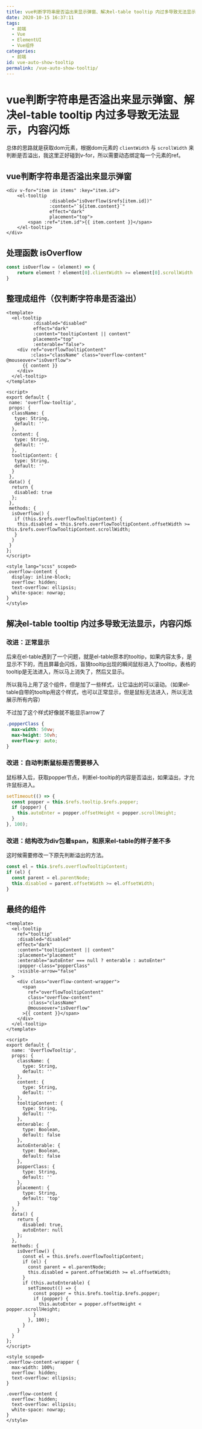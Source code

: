 ```yaml
---
title: vue判断字符串是否溢出来显示弹窗、解决el-table tooltip 内过多导致无法显示，内容闪烁
date: 2020-10-15 16:37:11
tags:
  - 前端
  - Vue
  - ElementUI
  - Vue组件
categories:
  - 前端
id: vue-auto-show-tooltip
permalink: /vue-auto-show-tooltip/
---
```


# vue判断字符串是否溢出来显示弹窗、解决el-table tooltip 内过多导致无法显示，内容闪烁

总体的思路就是获取dom元素，根据dom元素的 `clientWidth` 与 `scrollWidth` 来判断是否溢出，我这里正好碰到v-for，所以需要动态绑定每一个元素的ref。

## vue判断字符串是否溢出来显示弹窗

```vue
<div v-for="item in items" :key="item.id">
    <el-tooltip
                :disabled="isOverflow($refs[item.id])"
                :content="`${item.content}`"
                effect="dark"
                placement="top">
        <span :ref="item.id">{{ item.content }}</span>
    </el-tooltip>
</div>
```

## 处理函数 isOverflow

```js
const isOverflow = (element) => {
    return element ? element[0].clientWidth >= element[0].scrollWidth : false;
}
```

## 整理成组件（仅判断字符串是否溢出）

```vue
<template>
  <el-tooltip
          :disabled="disabled"
          effect="dark"
          :content="tooltipContent || content"
          placement="top"
          :enterable="false">
    <div ref="overflowTooltipContent"
         :class="className" class="overflow-content" @mouseover="isOverflow">
      {{ content }}
    </div>
  </el-tooltip>
</template>

<script>
export default {
 name: 'overflow-tooltip',
 props: {
  className: {
   type: String,
   default: ''
  },
  content: {
   type: String,
   default: ''
  },
  tooltipContent: {
   type: String,
   default: ''
  }
 },
 data() {
  return {
   disabled: true
  };
 },
 methods: {
  isOverflow() {
   if (this.$refs.overflowTooltipContent) {
    this.disabled = this.$refs.overflowTooltipContent.offsetWidth >= this.$refs.overflowTooltipContent.scrollWidth;
   }
  }
 }
};
</script>

<style lang="scss" scoped>
.overflow-content {
  display: inline-block;
  overflow: hidden;
  text-overflow: ellipsis;
  white-space: nowrap;
}
</style>
```

## 解决el-table tooltip 内过多导致无法显示，内容闪烁

### 改进：正常显示

后来在el-table遇到了一个问题，就是el-table原本的tooltip，如果内容太多，是显示不下的，而且屏幕会闪烁，盲猜tooltip出现的瞬间鼠标进入了tooltip，表格的tooltip是无法进入，所以马上消失了，然后又显示。

所以我马上用了这个组件，但是加了一些样式，让它溢出的可以滚动。（如果el-table自带的tooltip用这个样式，也可以正常显示，但是鼠标无法进入，所以无法展示所有内容）

不过加了这个样式好像就不能显示arrow了

```css
.popperClass {
  max-width: 50vw;
  max-height: 50vh;
  overflow-y: auto;
}
```

### 改进：自动判断鼠标是否需要移入

鼠标移入后，获取popper节点，判断el-tooltip的内容是否溢出，如果溢出，才允许鼠标进入。

```js
setTimeout(() => {
  const popper = this.$refs.tooltip.$refs.popper;
  if (popper) {
    this.autoEnter = popper.offsetHeight < popper.scrollHeight;
  }
}, 100);
```

### 改进：结构改为div包着span，和原来el-table的样子差不多

这时候需要修改一下原先判断溢出的方法。

```js
const el = this.$refs.overflowTooltipContent;
if (el) {
  const parent = el.parentNode;
  this.disabled = parent.offsetWidth >= el.offsetWidth;
}
```

## 最终的组件

```vue
<template>
  <el-tooltip
    ref="tooltip"
    :disabled="disabled"
    effect="dark"
    :content="tooltipContent || content"
    :placement="placement"
    :enterable="autoEnter === null ? enterable : autoEnter"
    :popper-class="popperClass"
    :visible-arrow="false"
  >
    <div class="overflow-content-wrapper">
      <span
        ref="overflowTooltipContent"
        class="overflow-content"
        :class="className"
        @mouseover="isOverflow"
      >{{ content }}</span>
    </div>
  </el-tooltip>
</template>

<script>
export default {
  name: 'OverflowTooltip',
  props: {
    className: {
      type: String,
      default: ''
    },
    content: {
      type: String,
      default: ''
    },
    tooltipContent: {
      type: String,
      default: ''
    },
    enterable: {
      type: Boolean,
      default: false
    },
    autoEnterable: {
      type: Boolean,
      default: false
    },
    popperClass: {
      type: String,
      default: ''
    },
    placement: {
      type: String,
      default: 'top'
    }
  },
  data() {
    return {
      disabled: true,
      autoEnter: null
    };
  },
  methods: {
    isOverflow() {
      const el = this.$refs.overflowTooltipContent;
      if (el) {
        const parent = el.parentNode;
        this.disabled = parent.offsetWidth >= el.offsetWidth;
      }
      if (this.autoEnterable) {
        setTimeout(() => {
          const popper = this.$refs.tooltip.$refs.popper;
          if (popper) {
            this.autoEnter = popper.offsetHeight < popper.scrollHeight;
          }
        }, 100);
      }
    }
  }
};
</script>

<style scoped>
.overflow-content-wrapper {
  max-width: 100%;
  overflow: hidden;
  text-overflow: ellipsis;
}

.overflow-content {
  overflow: hidden;
  text-overflow: ellipsis;
  white-space: nowrap;
}
</style>
```

